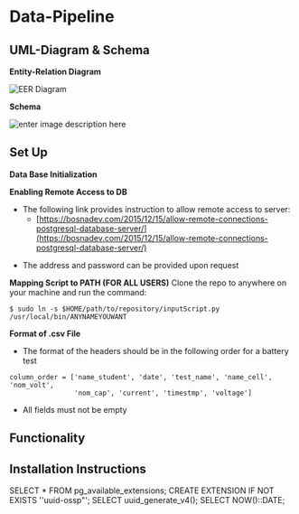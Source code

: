 # Data-Pipeline
## UML-Diagram & Schema
**Entity-Relation Diagram**

![EER Diagram](https://lh3.googleusercontent.com/pQauyhY1vCyaRcQGDGV4OQCHMgYx5ZE2F0yj9IHz5bJTBdIXBXgcQvI19ZHqf0DZhgRanNvl5Fjd "EER Diagram")

**Schema**

![enter image description here](https://lh3.googleusercontent.com/ylAdKs-1_8n15wxx-Kz3SFjpsqHNb1fgjVkxCxjtQ2SkVQWQyhhX43bWmMsZCh27Vg8kd3rG9PIi "Schema")

## Set Up
**Data Base Initialization**

**Enabling Remote Access to DB**
- The following link provides instruction to allow remote access to server:
	* [https://bosnadev.com/2015/12/15/allow-remote-connections-postgresql-database-server/](https://bosnadev.com/2015/12/15/allow-remote-connections-postgresql-database-server/)
* The address and password can be provided upon request


**Mapping Script to PATH (FOR ALL USERS)**
Clone the repo to anywhere on your machine and run the command:
```
$ sudo ln -s $HOME/path/to/repository/inputScript.py /usr/local/bin/ANYNAMEYOUWANT
```
**Format of .csv File**
- The format of the headers should be in the following order for a battery test
```
column_order = ['name_student', 'date', 'test_name', 'name_cell', 'nom_volt',
                'nom_cap', 'current', 'timestmp', 'voltage']
```
- All fields must not be empty


## Functionality


## Installation Instructions

SELECT * FROM pg_available_extensions;
CREATE EXTENSION IF NOT EXISTS ''uuid-ossp"';
SELECT uuid_generate_v4();
SELECT NOW()::DATE;  

